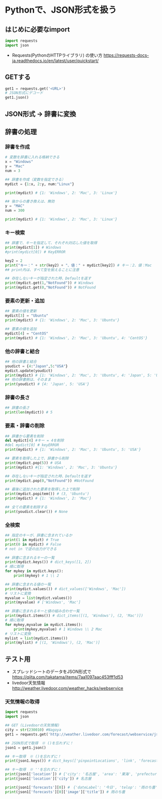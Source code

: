 # Pythonで、JSON形式を扱う

## はじめに必要なimport

```python
import requests
import json
```
- Requests(PythonのHTTPライブラリ) の使い方
https://requests-docs-ja.readthedocs.io/en/latest/user/quickstart/

## GETする

```python
get1 = requests.get('<URL>')
# JSON形式にデコード
get1.json()
```

## JSON形式 -> 辞書に変換


## 辞書の処理

### 辞書を作成
```python
# 変数を辞書に入れる格納できる
x = "Windows"
y = "Mac"
num = 3

## 辞書を作成（変数を指定できる）
mydict = {1:x, 2:y, num:"Linux"}

print(mydict) # {1: 'Windows', 2: 'Mac', 3: 'Linux'}

## 後からの書き換えは、無効
y = "MAC"
num = 300

print(mydict) # {1: 'Windows', 2: 'Mac', 3: 'Linux'}
``` 

### キー検索

```python
## 辞書で、キーを指定して、それぞれ対応した値を取得
print(mydict[1]) # Windows
#print(mydict[0]) # KeyERROR

key2 = 2
print("キー：" + str(key2) + "、値：" + mydict[key2]) # キー：2、値：Mac
## print内は、すべて型を揃えることに注意

## 存在しないキーが指定された時、Defaultを返す
print(mydict.get(1,"NotFound")) # Windows 
print(mydict.get(0,"NotFound")) # NotFound
``` 

### 要素の更新・追加

```python
## 要素の値を更新
mydict[3] = "Ubuntu"
print(mydict) # {1: 'Windows', 2: 'Mac', 3: 'Ubuntu'}

## 要素の値を追加
mydict[4] = "CentOS"
print(mydict) # {1: 'Windows', 2: 'Mac', 3: 'Ubuntu', 4: 'CentOS'}
``` 

### 他の辞書と結合

```python
## 他の辞書と結合
youdict = {4:"Japan",5:"USA"}
mydict.update(youdict)
print(mydict) # {1: 'Windows', 2: 'Mac', 3: 'Ubuntu', 4: 'Japan', 5: 'USA'}
## 他の辞書側は、そのまま
print(youdict) # {4: 'Japan', 5: 'USA'}
``` 

### 辞書の長さ

```python
## 辞書の長さ
print(len(mydict)) # 5
``` 

### 要素・辞書の削除

```python
## 辞書から要素を削除
del mydict[4] #キー = 4を削除
#del mydict[0] # keyERROR
print(mydict) # {1: 'Windows', 2: 'Mac', 3: 'Ubuntu', 5: 'USA'}

## 要素を取得した上で、辞書から削除
print(mydict.pop(5)) # USA
print(mydict) #{1: 'Windows', 2: 'Mac', 3: 'Ubuntu'}

## 存在しないキーが指定された時、Defaultを返す
print(mydict.pop(0,"NotFound")) #NotFound

## 最後に追加された要素を取得した上で削除
print(mydict.popitem()) # (3, 'Ubuntu')
print(mydict) # {1: 'Windows', 2: 'Mac'}

## 全ての要素を削除する
print(youdict.clear()) # None
``` 

### 全検索

```python
## 指定のキーが、辞書に含まれているか
print(1 in mydict) # True
print(0 in mydict) # False
# not in で逆の出力ができる

## 辞書に含まれるキーの一覧
print(mydict.keys()) # dict_keys([1, 2])
# 順に取得
for mykey in mydict.keys(): 
    print(mykey) # 1 \\ 2

## 辞書に含まれる値の一覧
print(mydict.values()) # dict_values(['Windows', 'Mac'])
# リストに変換
myvalue = list(mydict.values()) 
print(myvalue) # ['Windows', 'Mac']

## 辞書に含まれるキーと値の組み合わせ一覧
print(mydict.items()) # dict_items([(1, 'Windows'), (2, 'Mac')])
# 順に取得
for mykey,myvalue in mydict.items(): 
    print(mykey,myvalue) # 1 Windows \\ 2 Mac
# リストに変換
mylist = list(mydict.items())
print(mylist) # [(1, 'Windows'), (2, 'Mac')]

```

## テスト用
- スプレッドシートのデータをJSON形式で
https://qiita.com/takatama/items/7aa1097aac453fff1d53
- livedoor天気情報
http://weather.livedoor.com/weather_hacks/webservice

### 天気情報の取得

```python
import requests
import json

## GET (Livedoorの天気情報)
city = str(230010) #Nagoya
get1 = requests.get('http://weather.livedoor.com/forecast/webservice/json/v1?city=' + city)

## JSON形式で取得　※ ()を忘れずに！
json1 = get1.json()

## キー取得　※ ()を忘れずに！
print(json1.keys()) # dict_keys(['pinpointLocations', 'link', 'forecasts', 'location', 'publicTime', 'copyright', 'title', 'description'])

## キー取得　※ ''を忘れずに！
print(json1['location']) # {'city': '名古屋', 'area': '東海', 'prefecture': '愛知県'}
print(json1['location']['city']) # 名古屋

print(json1['forecasts'][0]) #　{'dateLabel': '今日', 'telop': '雨のち曇', 'date': '2020-05-26', 'temperature': {'min': None, 'max': None}, 'image': {'width': 50, 'url': 'http://weather.livedoor.com/img/icon/20.gif', 'title': '雨のち曇', 'height': 31}}
print(json1['forecasts'][0]['image']['title']) # 雨のち曇
```
